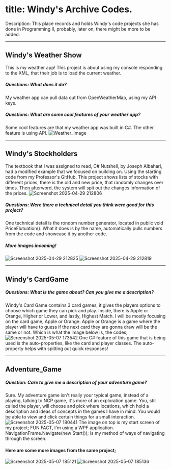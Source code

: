 # title: Windy's Archive Codes.
Description: This place records and holds Windy's code projects she has done in Programming II, probably, later on, there might be more to be added.

_____________________________________________________________________________________________________________________________________________________________
## Windy's Weather Show
This is my weather app! This project is about using my console responding to the XML, that their job is to load the current weather. 

##### Questions: What does it do?
My weather app can pull data out from OpenWeatherMap, using my API keys.
##### Questions: What are some cool features of your weather app?
Some cool features are that my weather app was built in C#. The other feature is using API.
![Weather_Image](https://github.com/user-attachments/assets/bbaf9a31-b463-437b-a364-a7a7dd993039)    
___________________________________________________________________________________________________________________________________________________________
## Windy's Stockholders
The textbook that I was assigned to read, C# Nutshell, by Joseph Albahari, had a modified example that we focused on building on. Using the starting code from my Professor's GitHub. This project shows lists of stocks with different prices, there is the old and new price, that randomly changes over times. Then afterword, the system will spit out the changes information of the prices.
![Screenshot 2025-04-29 212806](https://github.com/user-attachments/assets/8d4bf884-a5f0-4d1c-8605-bfb9c404abb0)
##### Questions: Were there a technical detail you think were good for this project?
One technical detail is the rondom number generator, located in public void PriceFlutuation(). What it does is by the name, automatically pulls numbers from the code and showcase it by another code.

##### More images incoming!
![Screenshot 2025-04-29 212825](https://github.com/user-attachments/assets/75c401cb-c2fd-464a-81a6-839440bd5d34)
![Screenshot 2025-04-29 212819](https://github.com/user-attachments/assets/5f92918c-ecb0-4c07-870c-99919ddb403b)



___________________________________________________________________________________________________________________________________________________________
## Windy's CardGame
##### Questions: What is the game about? Can you give me a description?
Windy's Card Game contains 3 card games, it gives the players options to choose which game they can pick and play. Inside, there is Apple or Orange, Higher or Lower, and lastly, Highest Match. I will be mostly focusing on the card game, Apple or Orange. Apple or Orange is a game where the player will have to guess if the next card they are gonna draw will be the same or not. Which is what the image below is, the codes;
![Screenshot 2025-05-07 173542](https://github.com/user-attachments/assets/b11a9cea-e825-4142-a081-4f8675a1d215)
One C# feature of this game that is being used is the auto-properties, like the card and player classes. The auto-property helps with spitting out quick responses!


__________________________________________________________________________________________________________________________________________________________
## Adventure_Game 
##### Question: Care to give me a description of your adventure game?
Sure. My adventure game isn't really your typical game; instead of a playing, talking to NCP game, it's more of an exploration game. You, still called the player, will choose and pick where locations, which hold a description and ideas of concepts in the games I have in mind. You would be able to view and click certain things for a small interaction.
![Screenshot 2025-05-07 180441](https://github.com/user-attachments/assets/f7c77619-895d-4aad-a2df-cf33e4754b2a)
The image on top is my start screen of my project; FUN FACT, I'm using a WPF application. 
NavigationFrame.Navigate(new Start()); is my method of ways of navigating through the screen.

#### Here are some more images from the same project;
![Screenshot 2025-05-07 185121](https://github.com/user-attachments/assets/fbb4d34a-07ea-459d-9434-698d39aeddba)
![Screenshot 2025-05-07 185136](https://github.com/user-attachments/assets/132b351a-3276-4aeb-b2c1-0b86461cd2b5)

